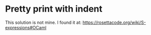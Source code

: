 
# Pretty print with indent

This solution is not mine. I found it at: https://rosettacode.org/wiki/S-expressions#OCaml

